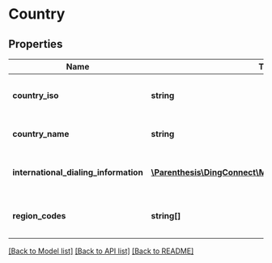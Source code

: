 # Country

## Properties
Name | Type | Description | Notes
------------ | ------------- | ------------- | -------------
**country_iso** | **string** | Alphabetic 2 character ISO country code | 
**country_name** | **string** | English country name | 
**international_dialing_information** | [**\Parenthesis\DingConnect\Model\InternationalDialingInfo[]**](InternationalDialingInfo.md) | Phone number dialing information | 
**region_codes** | **string[]** | Regions supported within the country | 

[[Back to Model list]](../README.md#documentation-for-models) [[Back to API list]](../README.md#documentation-for-api-endpoints) [[Back to README]](../README.md)


